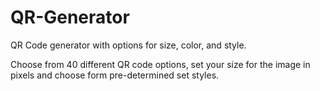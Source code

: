 # QR-Generator
 QR Code generator with options for size, color, and style.

 Choose from 40 different QR code options, set your size for the image in pixels and choose form pre-determined set styles.
 
